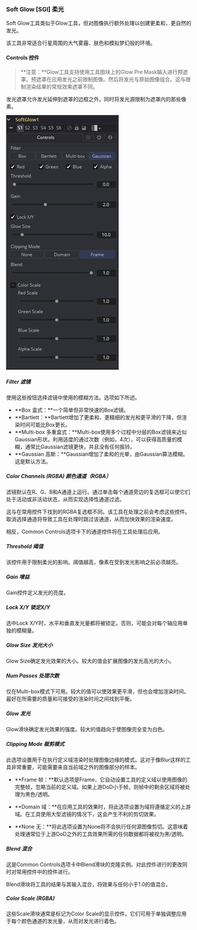 ### Soft Glow [SGl] 柔光

Soft Glow工具类似于Glow工具，但对图像执行额外处理以创建更柔和，更自然的发光。

该工具非常适合行星周围的大气雾霾、肤色和模拟梦幻般的环境。

#### Controls 控件

> **注意：**Glow工具支持使用工具图块上的Glow Pre Mask输入进行预遮罩。预遮罩在应用发光之前限制图像。然后将发光与原始图像组合。这与限制渲染结果的常规效果遮罩不同。

发光遮罩允许发光延伸到遮罩的边框之外，同时将发光源限制为遮罩内的那些像素。

![SGl_Controls](images/SGl_Controls.png)

##### Filter 滤镜

使用这些按钮选择滤镜中使用的模糊方法。选项如下所述。

- **Box 盒式：**一个简单但非常快速的Box滤镜。
- **Bartlett：**Bartlett增加了更柔和、更精细的发光和更平滑的下降，但渲染时间可能比Box更长。
- **Multi-box 多重盒式：**Multi-box使用多个过程中分层的Box滤镜来近似Gaussian形状。利用适度的通过次数（例如，4次），可以获得高质量的模糊，通常比Gaussian滤镜更快，并且没有任何振铃。
- **Gaussian 高斯：**Gaussian增加了柔和的光晕，由Gaussian算法模糊。这是默认方法。

##### Color Channels (RGBA) 颜色通道（RGBA）

滤镜默认在R、G、B和A通道上运行。通过单击每个通道旁边的复选框可以使它们处于活动或非活动状态，从而实现选择性通道过滤。

这与在常用控件下找到的RGBA复选框不同。该工具在处理之前会考虑这些控件。取消选择通道将导致工具在处理时跳过该通道，从而加快效果的渲染速度。

相反，Common Controls选项卡下的通道控件将在工具处理后应用。

##### Threshold 阈值

该控件用于限制柔光的影响。阈值越高，像素在受到发光影响之前必须越亮。

##### Gain 增益

Gain控件定义发光的亮度。

##### Lock X/Y 锁定X/Y

选中Lock X/Y时，水平和垂直发光量都将被锁定。否则，可能会对每个轴应用单独的模糊量。

##### Glow Size 发光大小

Glow Size确定发光效果的大小。较大的值会扩展图像的发光高光的大小。

##### Num Passes 处理次数

仅在Multi-box模式下可用。较大的值可以使效果更平滑，但也会增加渲染时间。最好在所需要的质量和可接受的渲染时间之间找到平衡。

##### Glow 发光

Glow滑块确定发光效果的强度。较大的值趋向于使图像完全变为白色。

##### Clipping Mode 裁剪模式

此选项设置用于在执行定义域渲染时处理图像边缘的模式。这对于像Blur这样的工具非常重要，可能需要来自当前域之外的图像部分的样本。

- **Frame 帧：**默认选项是Frame，它自动设置工具的定义域以使用图像的完整帧，忽略当前的定义域。如果上游DoD小于帧，则帧中的剩余区域将被处理为黑色/透明。

- **Domain 域：**在应用工具的效果时，将此选项设置为域将遵循定义的上游域。在工具使用大型滤镜的情况下，这会产生不利的剪切效果。

- **None 无：**将此选项设置为None将不会执行任何源图像剪切。这意味着处理通常位于上游DoD之外的工具效果所需的任何数据都将被视为黑/透明。

##### Blend 混合

这是Common Controls选项卡中Blend滑块的克隆实例。对此控件进行的更改同时对常用控件中的控件进行。

Blend滑块将工具的结果与其输入混合，将效果与任何小于1.0的值混合。

##### Color Scale (RGBA)

这些Scale滑块通常是标记为Color Scale的显示控件。它们可用于单独调整应用于每个颜色通道的发光量，从而对发光进行着色。